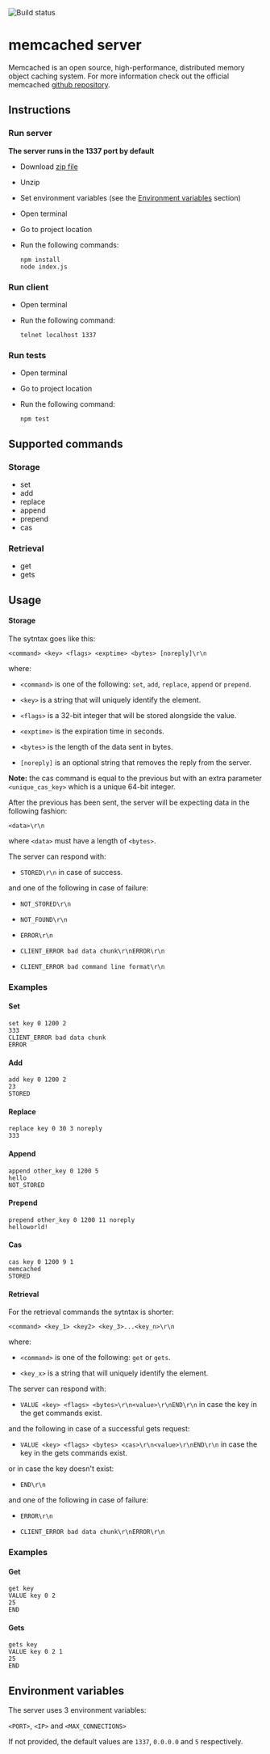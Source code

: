 ![Build status](https://github.com/rafapirotto/memcached/actions/workflows/node.js.yml/badge.svg)


# memcached server

Memcached is an open source, high-performance, distributed memory object caching system. For more information check out the official memcached [github repository](https://github.com/memcached/memcached).

## Instructions
### Run server

**The server runs in the 1337 port by default**

* Download [zip file](https://github.com/rafapirotto/memcached/archive/master.zip)

* Unzip

* Set environment variables (see the [Environment variables](#Environment-variables) section)

* Open terminal

* Go to project location

* Run the following commands:

      npm install
      node index.js

### Run client

* Open terminal

* Run the following command:

      telnet localhost 1337
    
### Run tests

* Open terminal
* Go to project location
* Run the following command:

      npm test

## Supported commands
### Storage

* set
* add
* replace
* append
* prepend
* cas
### Retrieval

* get
* gets

## Usage

#### Storage

The sytntax goes like this:

`<command> <key> <flags> <exptime> <bytes> [noreply]\r\n`

where:

* `<command>` is one of the following: `set`, `add`, `replace`, `append` or `prepend`.

* `<key>` is a string that will uniquely identify the element.

* `<flags>` is a 32-bit integer that will be stored alongside the value.

* `<exptime>` is the expiration time in seconds.

* `<bytes>` is the length of the data sent in bytes.

* `[noreply]` is an optional string that removes the reply from the server.

**Note:** the cas command is equal to the previous but with an extra parameter `<unique_cas_key>` which is a unique 64-bit integer.

After the previous has been sent, the server will be expecting data in the following fashion:

`<data>\r\n`

where `<data>` must have a length of `<bytes>`.

The server can respond with:

* `STORED\r\n` in case of success.

and one of the following in case of failure:

* `NOT_STORED\r\n`

* `NOT_FOUND\r\n`

* `ERROR\r\n`

* `CLIENT_ERROR bad data chunk\r\nERROR\r\n`

* `CLIENT_ERROR bad command line format\r\n`

### Examples

#### Set

    set key 0 1200 2
    333
    CLIENT_ERROR bad data chunk
    ERROR

#### Add

    add key 0 1200 2
    23
    STORED

#### Replace

    replace key 0 30 3 noreply
    333

#### Append

    append other_key 0 1200 5
    hello
    NOT_STORED   

#### Prepend

    prepend other_key 0 1200 11 noreply
    helloworld!

#### Cas

    cas key 0 1200 9 1
    memcached
    STORED        

#### Retrieval

For the retrieval commands the sytntax is shorter:

`<command> <key_1> <key2> <key_3>...<key_n>\r\n`

where:

* `<command>` is one of the following: `get` or `gets`.

* `<key_x>` is a string that will uniquely identify the element.

The server can respond with:

* `VALUE <key> <flags> <bytes>\r\n<value>\r\nEND\r\n` in case the key in the get commands exist.

and the following in case of a successful gets request:

* `VALUE <key> <flags> <bytes> <cas>\r\n<value>\r\nEND\r\n` in case the key in the gets commands exist.

or in case the key doesn't exist:

* `END\r\n`

and one of the following in case of failure:

* `ERROR\r\n`

* `CLIENT_ERROR bad data chunk\r\nERROR\r\n`

### Examples

#### Get

    get key
    VALUE key 0 2
    25
    END
    
#### Gets

    gets key
    VALUE key 0 2 1
    25
    END
    

## Environment variables

The server uses 3 environment variables:

`<PORT>`, `<IP>` and `<MAX_CONNECTIONS>`

If not provided, the default values are `1337`, `0.0.0.0` and `5` respectively.